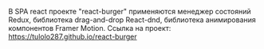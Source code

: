 В SPA react проекте "react-burger" применяются менеджер состояний Redux, библиотека drag-and-drop React-dnd, библиотека анимирования компонентов Framer Motion.
Ссылка на проект: https://tulolo287.github.io/react-burger
